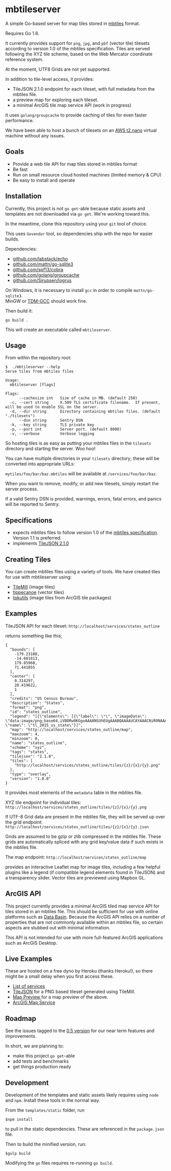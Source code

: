 mbtileserver
============

A simple Go-based server for map tiles stored in [mbtiles](https://github.com/mapbox/mbtiles-spec) 
format.

Requires Go 1.8.

It currently provides support for `png`, `jpg`, and `pbf` (vector tile)
tilesets according to version 1.0 of the mbtiles specification.  Tiles
are served following the XYZ tile scheme, based on the Web Mercator
coordinate reference system.

At the moment, UTF8 Grids are not yet supported.

In addition to tile-level access, it provides:
* TileJSON 2.1.0 endpoint for each tileset, with full metadata
from the mbtiles file.
* a preview map for exploring each tileset.
* a minimal ArcGIS tile map service API (work in progress)


It uses `golang/groupcache` to provide caching of tiles for even faster
performance.

We have been able to host a bunch of tilesets on an 
[AWS t2.nano](https://aws.amazon.com/about-aws/whats-new/2015/12/introducing-t2-nano-the-smallest-lowest-cost-amazon-ec2-instance/)
virtual machine without any issues.


## Goals
* Provide a web tile API for map tiles stored in mbtiles format
* Be fast
* Run on small resource cloud hosted machines (limited memory & CPU)
* Be easy to install and operate


## Installation
Currently, this project is not `go get`-able because static assets and 
templates are not downloaded via `go get`.  We're working toward this.

In the meantime, clone this repository using your `git` tool of choice.

This uses `Govendor` tool, so dependencies ship with the repo for easier builds.

Dependencies:
* [github.com/labstack/echo](https://github.com/labstack/echo)
* [github.com/mattn/go-sqlite3](https://github.com/mattn/go-sqlite3)
* [github.com/spf13/cobra](https://github.com/spf13/cobra)
* [github.com/golang/groupcache](https://github.com/golang/groupcache)
* [github.com/Sirupsen/logrus](https://github.com/Sirupsen/logrus)

On Windows, it is necessary to install `gcc` in order to compile `mattn/go-sqlite3`.  
MinGW or [TDM-GCC](https://sourceforge.net/projects/tdm-gcc/) should work fine.

Then build it:
```
go build .
```

This will create an executable called `mbtileserver`.


## Usage
From within the repository root:
```
$  ./mbtileserver --help
Serve tiles from mbtiles files

Usage:
  mbtileserver [flags]

Flags:
      --cachesize int   Size of cache in MB. (default 250)
  -c, --cert string     X.509 TLS certificate filename.  If present, will be used to enable SSL on the server.
  -d, --dir string      Directory containing mbtiles files. (default "./tilesets")
      --dsn string      Sentry DSN
  -k, --key string      TLS private key
  -p, --port int        Server port. (default 8000)
  -v, --verbose         Verbose logging
```

So hosting tiles is as easy as putting your mbtiles files in the `tilesets`
directory and starting the server.  Woo hoo!

You can have multiple directories in your `tilesets` directory; these will be converted into appropriate URLs:

`mytiles/foo/bar/baz.mbtiles` will be available at `/services/foo/bar/baz`.

When you want to remove, modify, or add new tilesets, simply restart the server process.

If a valid Sentry DSN is provided, warnings, errors, fatal errors, and panics will be reported to Sentry.


## Specifications
* expects mbtiles files to follow version 1.0 of the [mbtiles specification](https://github.com/mapbox/mbtiles-spec).  Version 1.1 is preferred.
* implements [TileJSON 2.1.0](https://github.com/mapbox/tilejson-spec)


## Creating Tiles
You can create mbtiles files using a variety of tools.  We have created
tiles for use with mbtileserver using:
* [TileMill](https://www.mapbox.com/tilemill/)  (image tiles)
* [tippecanoe](https://github.com/mapbox/tippecanoe)   (vector tiles)
* [tpkutils](https://github.com/consbio/tpkutils)  (image tiles from ArcGIS tile packages)


## Examples 

TileJSON API for each tileset:
`http://localhost/services/states_outline`

returns something like this;
```
{
  "bounds": [
    -179.23108,
    -14.601813,
    179.85968,
    71.441055
  ],
  "center": [
    0.314297,
    28.419622,
    1
  ],
  "credits": "US Census Bureau",
  "description": "States",
  "format": "png",
  "id": "states_outline",
  "legend": "[{\"elements\": [{\"label\": \"\", \"imageData\": \"data:image/png;base64,iVBORw0KGgoAAAANSUhEUgAAABQAAAAUCAYAAACNiR0NAAAAAXNSR0IB2cksfwAAAAlwSFlzAAAOxAAADsQBlSsOGwAAAGFJREFUOI3tlDEOgEAIBClI5kF+w0fxwXvQdjZywcZEtDI31YaQgWrdPsYzAPFGJCmmEAhJGzCash0wSVE/HHnlKcDMfrPXYgmXcAl/JswK6lCrz89BdGVm1+qrH0bbWDgA3WwmgzD8ueEAAAAASUVORK5CYII=\"}], \"name\": \"tl_2015_us_state\"}]",
  "map": "http://localhost/services/states_outline/map",
  "maxzoom": 4,
  "minzoom": 0,
  "name": "states_outline",
  "scheme": "xyz",
  "tags": "states",
  "tilejson": "2.1.0",
  "tiles": [
    "http://localhost/services/states_outline/tiles/{z}/{x}/{y}.png"
  ],
  "type": "overlay",
  "version": "1.0.0"
}
```

It provides most elements of the `metadata` table in the mbtiles file.


XYZ tile endpoint for individual tiles:
`http://localhost/services/states_outline/tiles/{z}/{x}/{y}.png`


If UTF-8 Grid data are present in the mbtiles file, they will be served up over the
grid endpoint:
`http://localhost/services/states_outline/tiles/{z}/{x}/{y}.json`

Grids are assumed to be gzip or zlib compressed in the mbtiles file.  These grids
are automatically spliced with any grid key/value data if such exists in the mbtiles
file.



The map endpoint:
`http://localhost/services/states_outline/map`

provides an interactive Leaflet map for image tiles, including a few
helpful plugins like a legend (if compatible legend elements found in
TileJSON) and a transparency slider.  Vector tiles are previewed using
Mapbox GL.


## ArcGIS API
This project currently provides a minimal ArcGIS tiled map service API for tiles stored in an mbtiles file.
This should be sufficient for use with online platforms such as [Data Basin](https://databasin.org).  Because the ArcGIS API relies on a number of properties that are not commonly available within an mbtiles file, so certain aspects are stubbed out with minimal information.

This API is not intended for use with more full-featured ArcGIS applications such as ArcGIS Desktop.


## Live Examples
These are hosted on a free dyno by Heroku (thanks Heroku!), so there might be a small delay when you first access these.

* [List of services](http://frozen-island-41032.herokuapp.com/services)
* [TileJSON](http://frozen-island-41032.herokuapp.com/services/geography-class-png) for a PNG based tileset generated using TileMill.
* [Map Preview ](http://frozen-island-41032.herokuapp.com/services/geography-class-png/map) for a map preview of the above.
* [ArcGIS Map Service](http://frozen-island-41032.herokuapp.com/arcgis/rest/services/geography-class-png/MapServer)

## Roadmap
See the issues tagged to the [0.5 version](https://github.com/consbio/mbtileserver/milestone/1)
for our near term features and improvements.

In short, we are planning to:
* make this project `go get`-able
* add tests and benchmarks
* get things production ready


## Development
Development of the templates and static assets likely requires using
`node` and `npm`.  Install these tools in the normal way.

From the `templates/static` folder, run
```
$npm install
```

to pull in the static dependencies.  These are referenced in the
`package.json` file.

Then to build the minified version, run:
```
$gulp build
```


Modifying the `go` files requires re-running `go build`.


